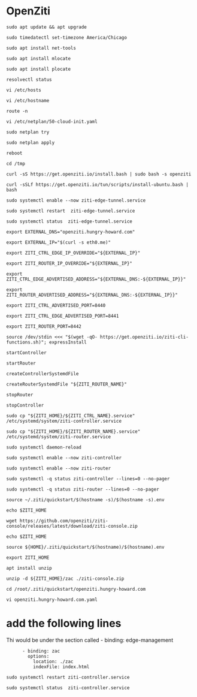 # OpenZiti
```
sudo apt update && apt upgrade
```
```
sudo timedatectl set-timezone America/Chicago
```
```
sudo apt install net-tools
```
```
sudo apt install mlocate
```
```
sudo apt install plocate
```
```
resolvectl status
```
```
vi /etc/hosts
```
```
vi /etc/hostname
```
```
route -n
```
```
vi /etc/netplan/50-cloud-init.yaml
```
```
sudo netplan try
```
```
sudo netplan apply
```
```
reboot
```
```
cd /tmp
```
```
curl -sS https://get.openziti.io/install.bash | sudo bash -s openziti
```
```
curl -sSLf https://get.openziti.io/tun/scripts/install-ubuntu.bash | bash
```
```
sudo systemctl enable --now ziti-edge-tunnel.service
```
```
sudo systemctl restart  ziti-edge-tunnel.service
```
```
sudo systemctl status  ziti-edge-tunnel.service
```
```
export EXTERNAL_DNS="openziti.hungry-howard.com"
```
```
export EXTERNAL_IP="$(curl -s eth0.me)"
```
``` 
export ZITI_CTRL_EDGE_IP_OVERRIDE="${EXTERNAL_IP}"
```
```
export ZITI_ROUTER_IP_OVERRIDE="${EXTERNAL_IP}"
```
```
export ZITI_CTRL_EDGE_ADVERTISED_ADDRESS="${EXTERNAL_DNS:-${EXTERNAL_IP}}"
```
```
export ZITI_ROUTER_ADVERTISED_ADDRESS="${EXTERNAL_DNS:-${EXTERNAL_IP}}"
```
```
export ZITI_CTRL_ADVERTISED_PORT=8440
```
```
export ZITI_CTRL_EDGE_ADVERTISED_PORT=8441
```
```
export ZITI_ROUTER_PORT=8442
```
```
source /dev/stdin <<< "$(wget -qO- https://get.openziti.io/ziti-cli-functions.sh)"; expressInstall
```
```
startController
```
```
startRouter
```
```
createControllerSystemdFile
```
```
createRouterSystemdFile "${ZITI_ROUTER_NAME}"
```
```
stopRouter
```
```
stopController
```
```
sudo cp "${ZITI_HOME}/${ZITI_CTRL_NAME}.service" /etc/systemd/system/ziti-controller.service
```
```
sudo cp "${ZITI_HOME}/${ZITI_ROUTER_NAME}.service" /etc/systemd/system/ziti-router.service
```
```
sudo systemctl daemon-reload
```
```
sudo systemctl enable --now ziti-controller
```
```
sudo systemctl enable --now ziti-router
```
```
sudo systemctl -q status ziti-controller --lines=0 --no-pager
```
```
sudo systemctl -q status ziti-router --lines=0 --no-pager
```
```
source ~/.ziti/quickstart/$(hostname -s)/$(hostname -s).env
```
```
echo $ZITI_HOME
```
```
wget https://github.com/openziti/ziti-console/releases/latest/download/ziti-console.zip
```
```
echo $ZITI_HOME
```
```
source ${HOME}/.ziti/quickstart/$(hostname)/$(hostname).env
```
```
export ZITI_HOME
```
```
apt install unzip
```
```
unzip -d ${ZITI_HOME}/zac ./ziti-console.zip
```
```
cd /root/.ziti/quickstart/openziti.hungry-howard.com
```
```
vi openziti.hungry-howard.com.yaml
```

# add the following lines 

Thi would be under  the section called - binding: edge-management
	     
```
      - binding: zac
        options:
          location: ./zac
          indexFile: index.html
```
```
sudo systemctl restart ziti-controller.service
```
```
sudo systemctl status  ziti-controller.service
```   
   

